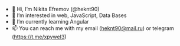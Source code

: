 - 👋 Hi, I’m Nikita Efremov (@heknt90)
- 👀 I’m interested in web, JavaScript, Data Bases
- 🌱 I’m currently learning Angular
- 📫 You can reach me with my email (heknt90@mail.ru) or telegram (https://t.me/xpyweI3)
<!--- - 💞️ I’m looking to collaborate on ... --->

<!---
heknt90/heknt90 is a ✨ special ✨ repository because its `README.md` (this file) appears on your GitHub profile.
You can click the Preview link to take a look at your changes.
--->
